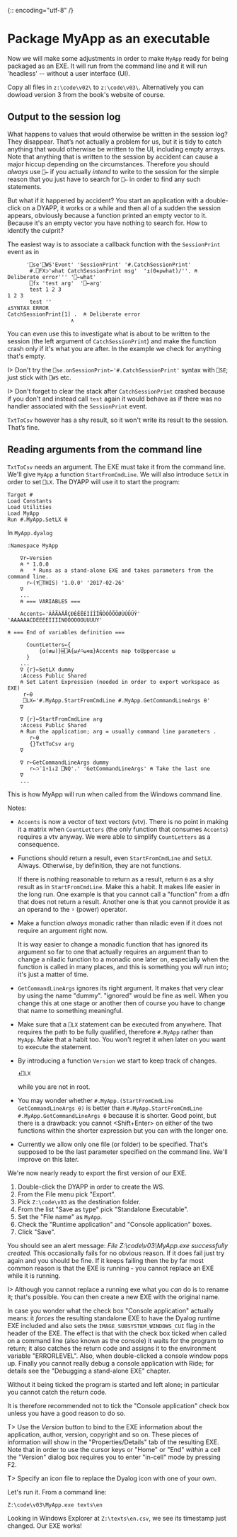 {:: encoding="utf-8" /}

Package MyApp as an executable
==============================

Now we will make some adjustments in order to make `MyApp` ready for being packaged as an EXE. It will run from the command line and it will run 'headless' -- without a user interface (UI).

Copy all files in `z:\code\v02\` to `z:\code\v03\`. Alternatively you can dowload version 3 from the book's website of course.

Output to the session log
-------------------------

What happens to values that would otherwise be written in the session log? They disappear. That’s not actually a problem for us, but it is tidy to catch anything that would otherwise be written to the UI, including empty arrays. Note that anything that is written to the session by accident can cause a major hiccup depending on the circumstances. Therefore you should _always_ use `⎕←` if you actually _intend_ to write to the session for the simple reason that you just have to search for `⎕←` in order to find any such statements.

But what if it happened by accident? You start an application with a double-click on a DYAPP, it works or a while and then all of a sudden the session appears, obviously because a function printed an empty vector to it. Because it's an empty vector you have nothing to search for. How to identify the culprit?

The easiest way is to associate a callback function with the `SessionPrint` event as in

~~~
      '⎕se'⎕WS'Event' 'SessionPrint' '#.CatchSessionPrint'
       #.⎕FX⊃'what CatchSessionPrint msg'  '⍎(0∊⍴what)/''. ⍝ Deliberate error''' '⎕←what'
       ⎕fx 'test arg'  '⎕←arg'
       test 1 2 3
1 2 3       
       test ''
⍎SYNTAX ERROR
CatchSessionPrint[1] .  ⍝ Deliberate error
                    ∧  
~~~

You can even use this to investigate what is about to be written to the session (the left argument of `CatchSessionPrint`) and make the function crash only if it's what you are after. In the example we check for anything that's empty.

I> Don't try the `⎕se.onSessionPrint←'#.CatchSessionPrint'` syntax with `⎕SE`; just stick with `⎕WS` etc.

I> Don't forget to clear the stack after `CatchSessionPrint` crashed because if you don't and instead call `test` again it would behave as if there was no handler associated with the `SessionPrint` event.

`TxtToCsv` however has a shy result, so it won't write its result to the session. That’s fine. 

Reading arguments from the command line 
---------------------------------------

`TxtToCsv` needs an argument. The EXE must take it from the command line. We'll give `MyApp` a function `StartFromCmdLine`. We will also introduce `SetLX` in order to set `⎕LX`. The DYAPP will use it to start the program:

~~~
Target #
Load Constants
Load Utilities
Load MyApp
Run #.MyApp.SetLX ⍬
~~~

In `MyApp.dyalog` 

~~~
:Namespace MyApp

    ∇r←Version
    ⍝ * 1.0.0
    ⍝   * Runs as a stand-alone EXE and takes parameters from the command line.
      r←(⍕⎕THIS) '1.0.0' '2017-02-26'
    ∇
    ...
    ⍝ === VARIABLES ===

    Accents←'ÁÂÃÀÄÅÇÐÈÊËÉÌÍÎÏÑÒÓÔÕÖØÙÚÛÜÝ' 'AAAAAACDEEEEIIIINOOOOOOUUUUY'

⍝ === End of variables definition ===

      CountLetters←{
          {⍺(≢⍵)}⌸⎕A{⍵⌿⍨⍵∊⍺}Accents map toUppercase ⍵
      }
    ...
    ∇ {r}←SetLX dummy
    :Access Public Shared
    ⍝ Set Latent Expression (needed in order to export workspace as EXE)
     r←⍬
     ⎕LX←'#.MyApp.StartFromCmdLine #.MyApp.GetCommandLineArgs ⍬'
    ∇

    ∇ {r}←StartFromCmdLine arg
    :Access Public Shared
    ⍝ Run the application; arg = usually command line parameters .
       r←⍬
       {}TxtToCsv arg
    ∇
    
    ∇ r←GetCommandLineArgs dummy
       r←⊃¯1↑1↓2 ⎕NQ'.' 'GetCommandLineArgs' ⍝ Take the last one
    ∇  
    ...
~~~

This is how MyApp will run when called from the Windows command line. 

Notes:

* `Accents` is now a vector of text vectors (vtv). There is no point in making it a matrix when `CountLetters` (the only function that consumes `Accents`) requires a vtv anyway. We were able to simplify `CountLetters` as a consequence.

* Functions should return a result, even `StartFromCmdLine` and `SetLX`. Always. Otherwise, by definition, they are not functions. 

  If there is nothing reasonable to return as a result, return `⍬` as a shy result as in `StartFromCmdLine`. Make this a habit. It makes life easier in the long run. One example is that you cannot call a "function" from a dfn that does not return a result. Another one is that you cannot provide it as an operand to the `⍣` (power) operator.
  
* Make a function _always_ monadic rather than niladic even if it does not require an argument right now. 

  It is way easier to change a monadic function that has ignored its argument so far to one that actually requires an argument than to change a niladic function to a monadic one later on, especially when the function is called in many places, and this is something you _will_ run into; it's just a matter of time.
  
* `GetCommandLineArgs` ignores its right argument. It makes that very clear by using the name "dummy". "ignored" would be fine as well. When you change this at one stage or another then of course you have to change that name to something meaningful.
  
* Make sure that a `⎕LX` statement can be executed from anywhere. That requires the path to be fully qualified, therefore `#.MyApp` rather than `MyApp`. Make that a habit too. You won't regret it when later on you want to execute the statement.

* By introducing a function `Version` we start to keep track of changes.


  ~~~
  ⍎⎕LX
  ~~~
  
  while you are not in root.

* You may wonder whether `#.MyApp.(StartFromCmdLine GetCommandLineArgs ⍬)` is better than `#.MyApp.StartFromCmdLine #.MyApp.GetCommandLineArgs ⍬` because it is shorter. Good point, but there is a drawback: you cannot <Shift+Enter> on either of the two functions within the shorter expression but you can with the longer one.

* Currently we allow only one file (or folder) to be specified. That's supposed to be the last parameter specified on the command line. We'll improve on this later.

We're now nearly ready to export the first version of our EXE. 

1. Double-click the DYAPP in order to create the WS.
2. From the File menu pick "Export". 
3. Pick `Z:\code\v03` as the destination folder. 
4. From the list "Save as type" pick "Standalone Executable". 
5. Set the "File name" as `MyApp`.
6. Check the "Runtime application" and "Console application" boxes.
7. Click "Save". 

You should see an alert message: _File Z:\\code\\v03\\MyApp.exe successfully created._ This occasionally fails for no obvious reason. If it does fail just try again and you should be fine. If it keeps failing then the by far most common reason is that the EXE is running - you cannot replace an EXE while it is running. 

I> Although you cannot replace a running exe what you _can_ do is to rename it; that's possible. You can then create a new EXE with the original name.

In case you wonder what the check box "Console application" actually means: it _forces_ the resulting standalone EXE to have the Dyalog runtime EXE included and also sets the `IMAGE_SUBSYSTEM_WINDOWS_CUI` flag in the header of the EXE. The effect is that with the check box ticked when called on a command line (also known as the console) it waits for the program to return; it also catches the return code and assigns it to the environment variable "ERRORLEVEL". Also, when double-clicked a console window pops up. Finally you cannot really debug a console application with Ride; for details see the "Debugging a stand-alone EXE" chapter.

Without it being ticked the program is started and left alone; in particular you cannot catch the return code.

It is therefore recommended not to tick the "Console application" check box unless you have a good reason to do so.

T> Use the *Version* button to bind to the EXE information about the application, author, version, copyright and so on. These pieces of information will show in the "Properties/Details" tab of the resulting EXE. Note that in order to use the cursor keys or "Home" or "End" _within_ a cell the "Version" dialog box requires you to enter "in-cell" mode by pressing F2.

T> Specify an icon file to replace the Dyalog icon with one of your own. 

Let's run it. From a command line:

~~~
Z:\code\v03\MyApp.exe texts\en
~~~

Looking in Windows Explorer at `Z:\texts\en.csv`, we see its timestamp just changed. Our EXE works! 
